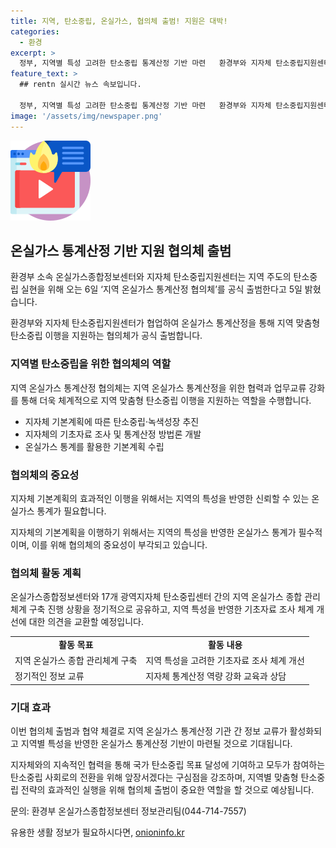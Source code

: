 ```yaml
---
title: 지역, 탄소중립, 온실가스, 협의체 출범! 지원은 대박!
categories:
  - 환경
excerpt: >
  정부, 지역별 특성 고려한 탄소중립 통계산정 기반 마련   환경부와 지자체 탄소중립지원센터가 협의체 출범하여, 지역 주도의 탄소중립을 지원한다. 이를 통해 지자체 기본계획의 실행을 지원하고 지역 특성을 반영한 온실가스 통계를 제공한다. 온실가스종합정보센터와 17개 광역지자체 탄소중립센터가 협력하여 지역 온실가스 종합 관리체계를 구축할 예정으로, 이는 지역별 맞춤형 탄소중립 전략의 효과적인 실행을 위한 기반이 될 것으로 기대된다. (150자)
feature_text: >
  ## rentn 실시간 뉴스 속보입니다.

  정부, 지역별 특성 고려한 탄소중립 통계산정 기반 마련   환경부와 지자체 탄소중립지원센터가 협의체 출범하여, 지역 주도의 탄소중립을 지원한다. 이를 통해 지자체 기본계획의 실행을 지원하고 지역 특성을 반영한 온실가스 통계를 제공한다. 온실가스종합정보센터와 17개 광역지자체 탄소중립센터가 협력하여 지역 온실가스 종합 관리체계를 구축할 예정으로, 이는 지역별 맞춤형 탄소중립 전략의 효과적인 실행을 위한 기반이 될 것으로 기대된다. (150자)
image: '/assets/img/newspaper.png'
---
```


<p><img src="/assets/img/news.png" alt="rentncar 속보" /></p>

<h2 data-ke-size="size26">온실가스 통계산정 기반 지원 협의체 출범</h2>

<p>환경부 소속 온실가스종합정보센터와 지자체 탄소중립지원센터는 지역 주도의 탄소중립 실현을 위해 오는 6일 ‘지역 온실가스 통계산정 협의체’를 공식 출범한다고 5일 밝혔습니다.</p>

<p data-ke-size="size16">환경부와 지자체 탄소중립지원센터가 협업하여 온실가스 통계산정을 통해 지역 맞춤형 탄소중립 이행을 지원하는 협의체가 공식 출범합니다.</p>

<h3>지역별 탄소중립을 위한 협의체의 역할</h3>

<p>지역 온실가스 통계산정 협의체는 지역 온실가스 통계산정을 위한 협력과 업무교류 강화를 통해 더욱 체계적으로 지역 맞춤형 탄소중립 이행을 지원하는 역할을 수행합니다.</p>

<ul>
  <li>지자체 기본계획에 따른 탄소중립·녹색성장 추진</li>
  <li>지자체의 기초자료 조사 및 통계산정 방법론 개발</li>
  <li>온실가스 통계를 활용한 기본계획 수립</li>
</ul>

<h3>협의체의 중요성</h3>

<p>지자체 기본계획의 효과적인 이행을 위해서는 지역의 특성을 반영한 신뢰할 수 있는 온실가스 통계가 필요합니다.</p>

<p data-ke-size="size16">지자체의 기본계획을 이행하기 위해서는 지역의 특성을 반영한 온실가스 통계가 필수적이며, 이를 위해 협의체의 중요성이 부각되고 있습니다.</p>

<h3>협의체 활동 계획</h3>

<p>온실가스종합정보센터와 17개 광역지자체 탄소중립센터 간의 지역 온실가스 종합 관리체계 구축 진행 상황을 정기적으로 공유하고, 지역 특성을 반영한 기초자료 조사 체계 개선에 대한 의견을 교환할 예정입니다.</p>

<table>
  <tr>
    <td style="text-align: center; height: 17px;"><b>활동 목표</b></td>
    <td style="text-align: center; height: 17px;"><b>활동 내용</b></td>
  </tr>
  <tr>
    <td>지역 온실가스 종합 관리체계 구축</td>
    <td>지역 특성을 고려한 기초자료 조사 체계 개선</td>
  </tr>
  <tr>
    <td>정기적인 정보 교류</td>
    <td>지자체 통계산정 역량 강화 교육과 상담</td>
  </tr>
</table>

<h3>기대 효과</h3>

<p>이번 협의체 출범과 협약 체결로 지역 온실가스 통계산정 기관 간 정보 교류가 활성화되고 지역별 특성을 반영한 온실가스 통계산정 기반이 마련될 것으로 기대됩니다.</p>

<p data-ke-size="size16">지자체와의 지속적인 협력을 통해 국가 탄소중립 목표 달성에 기여하고 모두가 참여하는 탄소중립 사회로의 전환을 위해 앞장서겠다는 구심점을 강조하며, 지역별 맞춤형 탄소중립 전략의 효과적인 실행을 위해 협의체 출범이 중요한 역할을 할 것으로 예상됩니다.</p>

<p>문의: 환경부 온실가스종합정보센터 정보관리팀(044-714-7557)</p>
유용한 생활 정보가 필요하시다면, <a href="https://onioninfo.kr" rel="dofollow">onioninfo.kr</a>


